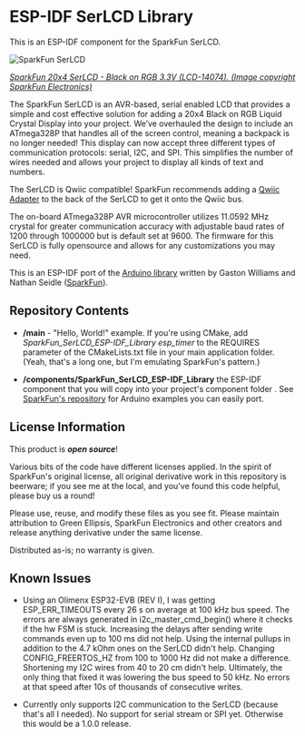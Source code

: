 ESP-IDF SerLCD Library
===========================================================
This is an ESP-IDF component for the SparkFun SerLCD.

![SparkFun SerLCD](https://cdn.sparkfun.com//assets/parts/1/1/9/2/7/14074-SparkFun_20x4_SerLCD_-_Black_on_RGB_3.3V-05.jpg)

[*SparkFun 20x4 SerLCD - Black on RGB 3.3V (LCD-14074). (Image copyright SparkFun Electronics)*](https://www.sparkfun.com/products/14074)

The SparkFun SerLCD is an AVR-based, serial enabled LCD that provides a simple and cost effective solution for adding a 20x4 Black on RGB Liquid Crystal Display into your project. We’ve overhauled the design to include an ATmega328P that handles all of the screen control, meaning a backpack is no longer needed! This display can now accept three different types of communication protocols: serial, I2C, and SPI. This simplifies the number of wires needed and allows your project to display all kinds of text and numbers.

The SerLCD is Qwiic compatible! SparkFun recommends adding a [Qwiic Adapter](https://www.sparkfun.com/products/14495) to the back of the SerLCD to get it onto the Qwiic bus.

The on-board ATmega328P AVR microcontroller utilizes 11.0592 MHz crystal for greater communication accuracy with adjustable baud rates of 1200 through 1000000 but is default set at 9600. The firmware for this SerLCD is fully opensource and allows for any customizations you may need.

This is an ESP-IDF port of the [Arduino library](https://github.com/sparkfun/SparkFun_SerLCD_Arduino_Library) written by Gaston Williams and Nathan Seidle ([SparkFun](http://www.sparkfun.com)).

Repository Contents
-------------------
- **/main** - "Hello, World!" example. If you're using CMake, add *SparkFun_SerLCD_ESP-IDF_Library esp_timer* to the REQUIRES parameter of
the CMakeLists.txt file in your main application folder. (Yeah, that's a long one, but I'm emulating SparkFun's pattern.)
* **/components/SparkFun_SerLCD_ESP-IDF_Library** the ESP-IDF component that you will copy into your project's component folder . 
See [SparkFun's repository](https://github.com/sparkfun/SparkFun_SerLCD_Arduino_Library/tree/master/examples) for Arduino examples you can easily port.  


License Information
-------------------

This product is _**open source**_! 

Various bits of the code have different licenses applied. In the spirit of SparkFun's original license, all original derivative work in this repository is beerware; if you see me at the local, and you've found this code helpful, please buy us a round! 

Please use, reuse, and modify these files as you see fit. Please maintain attribution to Green Ellipsis, SparkFun Electronics and other creators and release anything derivative under the same license.

Distributed as-is; no warranty is given.

Known Issues
---------------
- Using an Olimenx ESP32-EVB (REV I), I was getting ESP_ERR_TIMEOUTS every 26 s on average at 100 kHz bus speed. The errors are always generated in i2c_master_cmd_begin() where it checks if the hw FSM is stuck. Increasing the delays after sending write commands even up to 100 ms did not help. Using the internal pullups in addition to the 4.7 kOhm ones on the SerLCD didn't help. Changing CONFIG_FREERTOS_HZ from 100 to 1000 Hz did not make a difference. Shortening my I2C wires from 40 to 20 cm didn't help. Ultimately, the only thing that fixed it was lowering the bus speed to 50 kHz. No errors at that speed after 10s of thousands of consecutive writes.

- Currently only supports I2C communication to the SerLCD (because that's all I needed). No support for serial stream or SPI yet. Otherwise this would be a 1.0.0 release.